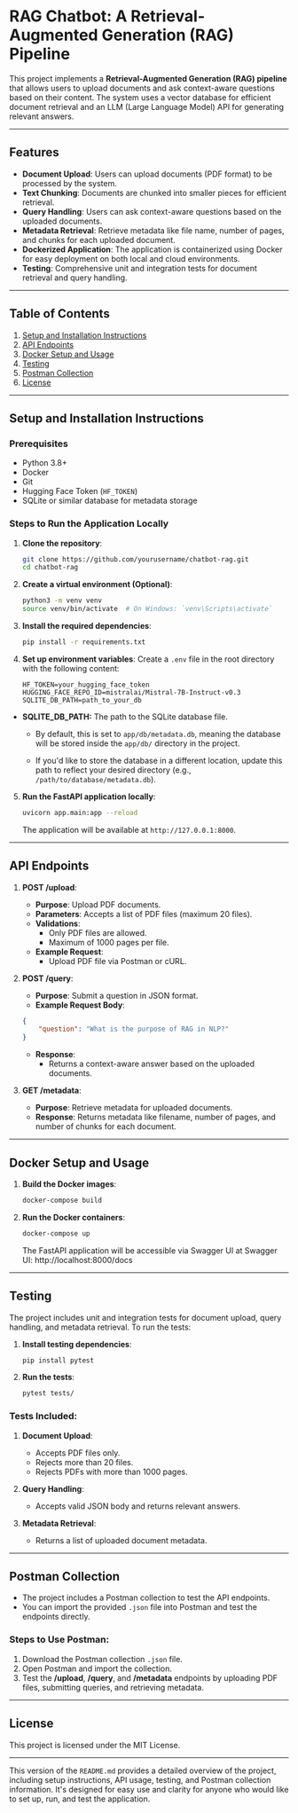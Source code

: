# RAG Chatbot: A Retrieval-Augmented Generation (RAG) Pipeline

This project implements a **Retrieval-Augmented Generation (RAG) pipeline** that allows users to upload documents and ask context-aware questions based on their content. The system uses a vector database for efficient document retrieval and an LLM (Large Language Model) API for generating relevant answers.

---

## Features

- **Document Upload**: Users can upload documents (PDF format) to be processed by the system.
- **Text Chunking**: Documents are chunked into smaller pieces for efficient retrieval.
- **Query Handling**: Users can ask context-aware questions based on the uploaded documents.
- **Metadata Retrieval**: Retrieve metadata like file name, number of pages, and chunks for each uploaded document.
- **Dockerized Application**: The application is containerized using Docker for easy deployment on both local and cloud environments.
- **Testing**: Comprehensive unit and integration tests for document retrieval and query handling.

---

## Table of Contents

1. [Setup and Installation Instructions](#setup-and-installation-instructions)
2. [API Endpoints](#api-endpoints)
3. [Docker Setup and Usage](#docker-setup-and-usage)
4. [Testing](#testing)
5. [Postman Collection](#postman-collection)
6. [License](#license)

---

## Setup and Installation Instructions

### Prerequisites

- Python 3.8+
- Docker
- Git
- Hugging Face Token (`HF_TOKEN`)
- SQLite or similar database for metadata storage

### Steps to Run the Application Locally

1. **Clone the repository**:
    ```bash
    git clone https://github.com/yourusername/chatbot-rag.git
    cd chatbot-rag
    ```

2. **Create a virtual environment (Optional)**:
    ```bash
    python3 -m venv venv
    source venv/bin/activate  # On Windows: `venv\Scripts\activate`
    ```

3. **Install the required dependencies**:
    ```bash
    pip install -r requirements.txt
    ```

4. **Set up environment variables**:
    Create a `.env` file in the root directory with the following content:
    ```env
    HF_TOKEN=your_hugging_face_token
    HUGGING_FACE_REPO_ID=mistralai/Mistral-7B-Instruct-v0.3
    SQLITE_DB_PATH=path_to_your_db
    ```

  - **SQLITE_DB_PATH:** The path to the SQLite database file.

    - By default, this is set to `app/db/metadata.db`, meaning the database will be stored inside the `app/db/` directory in the project.
  
    - If you'd like to store the database in a different location, update this path to reflect your desired directory (e.g., `/path/to/database/metadata.db`).

5. **Run the FastAPI application locally**:
    ```bash
    uvicorn app.main:app --reload
    ```

    The application will be available at `http://127.0.0.1:8000`.

---

## API Endpoints

1. **POST /upload**:
    - **Purpose**: Upload PDF documents.
    - **Parameters**: Accepts a list of PDF files (maximum 20 files).
    - **Validations**:
        - Only PDF files are allowed.
        - Maximum of 1000 pages per file.
    - **Example Request**: 
        - Upload PDF file via Postman or cURL.

2. **POST /query**:
    - **Purpose**: Submit a question in JSON format.
    - **Example Request Body**:
    ```json
    {
        "question": "What is the purpose of RAG in NLP?"
    }
    ```
    - **Response**:
        - Returns a context-aware answer based on the uploaded documents.

3. **GET /metadata**:
    - **Purpose**: Retrieve metadata for uploaded documents.
    - **Response**: Returns metadata like filename, number of pages, and number of chunks for each document.

---

## Docker Setup and Usage

1. **Build the Docker images**:
    ```bash
    docker-compose build
    ```

2. **Run the Docker containers**:
    ```bash
    docker-compose up
    ```

    The FastAPI application will be accessible via Swagger UI at Swagger UI: http://localhost:8000/docs

---

## Testing

The project includes unit and integration tests for document upload, query handling, and metadata retrieval. To run the tests:

1. **Install testing dependencies**:
    ```bash
    pip install pytest
    ```

2. **Run the tests**:
    ```bash
    pytest tests/
    ```

### Tests Included:

1. **Document Upload**:
    - Accepts PDF files only.
    - Rejects more than 20 files.
    - Rejects PDFs with more than 1000 pages.

2. **Query Handling**:
    - Accepts valid JSON body and returns relevant answers.

3. **Metadata Retrieval**:
    - Returns a list of uploaded document metadata.



---

## Postman Collection

- The project includes a Postman collection to test the API endpoints.
- You can import the provided `.json` file into Postman and test the endpoints directly.

### Steps to Use Postman:
1. Download the Postman collection `.json` file.
2. Open Postman and import the collection.
3. Test the **/upload**, **/query**, and **/metadata** endpoints by uploading PDF files, submitting queries, and retrieving metadata.

---

## License

This project is licensed under the MIT License.

---

This version of the `README.md` provides a detailed overview of the project, including setup instructions, API usage, testing, and Postman collection information. It's designed for easy use and clarity for anyone who would like to set up, run, and test the application.

